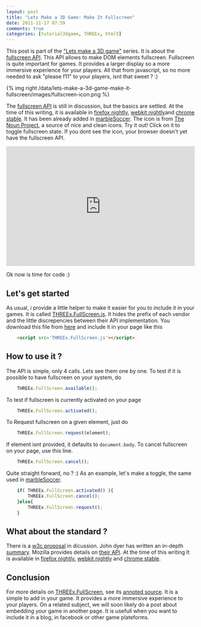 ```yaml
---
layout: post
title: "Lets Make a 3D Game: Make It Fullscreen"
date: 2011-11-17 07:59
comments: true
categories: [tutorial3dgame, THREEx, html5]
---
```


This post is part of the ["Lets make a 3D game"](/blog/categories/tutorial3dgame/) series.
It is about the [fullscreen API](http://dvcs.w3.org/hg/fullscreen/raw-file/tip/Overview.html).
This API allows to make DOM elements fullscreen.
Fullscreen is quite important for games.
It provides a larger display so a more immersive experience for your players.
All that from javascript, so no more needed to ask "please f11" to your
players, isnt that sweet ? :)

{% img right /data/lets-make-a-3d-game-make-it-fullscreen/images/fullscreen-icon.png %}

The [fullscreen API](http://dvcs.w3.org/hg/fullscreen/raw-file/tip/Overview.html)
is still in discussion, but the basics are settled. At the time of this writing, 
it is available in
[firefox nightly](http://blog.pearce.org.nz/2011/11/firefoxs-html-full-screen-api-enabled.html),
[webkit nightly](http://peter.sh/2011/01/javascript-full-screen-api-navigation-timing-and-repeating-css-gradients/)and
[chrome stable](http://updates.html5rocks.com/2011/10/Let-Your-Content-Do-the-Talking-Fullscreen-API).
It has been already added in [marbleSoccer](http://marblesoccer.com).
The icon is from [The Noun Project](http://thenounproject.com/), a source of nice and clean icons.
Try it out! Click on it to toggle fullscreen state. If you dont see the icon, your browser
doesn't yet have the fullscreen API.

<center>
	<iframe webkitallowfullscreen mozallowfullscreen allowfullscreen width="100%" height="320" src="http://marblesoccer.com" frameborder="0"></iframe>
</center>


Ok now is time for code :)

## Let's get started

As usual, i provide a little helper to make it easier for you to include it in
your games. It is called [THREEx.FullScreen.js](/data/THREEx/THREEx.FullScreen.js).
It hides the prefix of each vendor and the little discrepencies between their API
implementation.
You download this file from [here](/data/THREEx/THREEx.FullScreen.js) and include
it in your page like this

```html
	<script src='THREEx.FullScreen.js'></script>
```

<!-- more -->

## How to use it ?

The API is simple, only 4 calls. Lets see them one by one.
To test if it is possible to have fullscreen on your system, do

```javascript
	THREEx.FullScreen.available();
```

To test if fullscreen is currently activated on your page

```javascript
	THREEx.FullScreen.activated();
```

To Request fullscreen on a given element, just do

```javascript
	THREEx.FullScreen.request(element);
```

If element isnt provided, it defaults to ```document.body```.
To cancel fullscreen on your page, use this line.

```javascript
	THREEx.FullScreen.cancel();
```

Quite straight forward, no ? :) As an example, let's make a toggle, the same used
in [marbleSoccer](http://marblesoccer.com).

```javascript
	if( THREEx.FullScreen.activated() ){
		THREEx.FullScreen.cancel();
	}else{
		THREEx.FullScreen.request();
	}
```


## What about the standard ?

There is a [w3c proposal](http://dvcs.w3.org/hg/fullscreen/raw-file/tip/Overview.html) in dicussion.
John dyer has written an in-depth [summary](http://johndyer.name/native-fullscreen-javascript-api-plus-jquery-plugin/).
Mozilla provides details on [their API](https://wiki.mozilla.org/Gecko:FullScreenAPI).
At the time of this writing
It is available in
[firefox nightly](http://blog.pearce.org.nz/2011/11/firefoxs-html-full-screen-api-enabled.html),
[webkit nightly](http://peter.sh/2011/01/javascript-full-screen-api-navigation-timing-and-repeating-css-gradients/)
and
[chrome stable](http://updates.html5rocks.com/2011/10/Let-Your-Content-Do-the-Talking-Fullscreen-API).



## Conclusion

For more details on [THREEx.FullScreen](/data/THREEx/THREEx.FullScreen.js),
see its [annoted source](/data/THREEx/docs/THREEx.FullScreen.html).
It is a simple to add in your game.
It provides a more immersive experience to your players.
On a related subject, we will soon likely do a post about embedding your game in another page.
It is usefull when you want to include it in a blog, in facebook or other game plateforms. 

